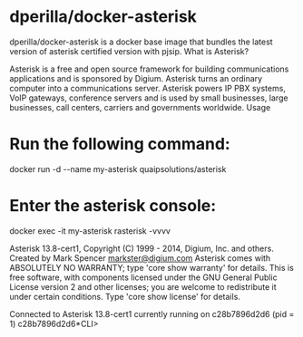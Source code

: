 # dperilla/docker-asterisk

dperilla/docker-asterisk is a docker base image that bundles the latest version of asterisk certified version with pjsip.
What is Asterisk?

Asterisk is a free and open source framework for building communications applications and is sponsored by Digium.
Asterisk turns an ordinary computer into a communications server. Asterisk powers IP PBX systems, VoIP gateways, conference servers and is used by small businesses, large businesses, call centers, carriers and governments worldwide.
Usage

# Run the following command:

docker run -d --name my-asterisk quaipsolutions/asterisk

# Enter the asterisk console:

docker exec -it my-asterisk rasterisk -vvvv

Asterisk 13.8-cert1, Copyright (C) 1999 - 2014, Digium, Inc. and others. 
Created by Mark Spencer <markster@digium.com>
Asterisk comes with ABSOLUTELY NO WARRANTY; type 'core show warranty' for details.
This is free software, with components licensed under the GNU General Public  
License version 2 and other licenses; you are welcome to redistribute it under
certain conditions. Type 'core show license' for details.

Connected to Asterisk 13.8-cert1 currently running on c28b7896d2d6 (pid = 1)
c28b7896d2d6*CLI>

